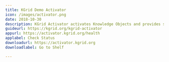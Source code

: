 ```yaml
---
title: KGrid Demo Activator
icon: /images/activator.png
date: 2018-10-30
description: KGrid Activator activates Knowledge Objects and provides services through REST API.
guideurl: https://kgrid.org/kgrid-activator
appurl: https://activator.kgrid.org/health
applabel: Check Status
downloadurl: https://activator.kgrid.org
downloadlabel: Go to Shelf

---
```


